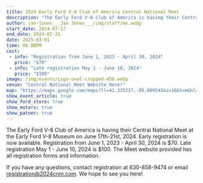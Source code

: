 ```yaml
---
title: 2024 Early Ford V-8 Club of America Central National Meet
description: "The Early Ford V-8 Club of America is having their Central National Meet at the Early Ford V-8 Museum on June 17th-21st, 2024."
author: jan-jones___Jan Jones___/img/staff/me.webp
start_date: 2024-07-17
end_date: 2024-07-21
date: 2025-03-01
time: 08.00PM
cost: 
 - info: "Registration from June 1, 2023 - April 30, 2024"
   price: "$70"
 - info: "Late registration May 1 - June 10, 2024"
   price: "$100"
image: /img/events/Logo-oval-cropped-450.webp
venue: "Central National Meet Website Here!"
map: "https://maps.google.com/maps?ll=41.335217,-85.089543&z=16&t=m&hl=en&gl=US&mapclient=embed&cid=15278397035761174731"
show_event_article: true
show_ford_store: true
show_motors: true
show_patner: true
---
```


The Early Ford V-8 Club of America is having their Central National Meet at the Early Ford V-8 Museum on June 17th-21st, 2024. Early registration is now available. Registration from June 1, 2023 - April 30, 2024 is $70. Late registration May 1 - June 10, 2024 is $100. The Meet website provided has all registration forms and information.

If you have any questions, contact registration at 630-858-9474 or email registration@2024cnm.com. We hope to see you here!
